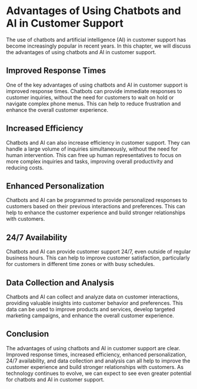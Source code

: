 Advantages of Using Chatbots and AI in Customer Support
=======================================================================================================

The use of chatbots and artificial intelligence (AI) in customer support has become increasingly popular in recent years. In this chapter, we will discuss the advantages of using chatbots and AI in customer support.

Improved Response Times
-----------------------

One of the key advantages of using chatbots and AI in customer support is improved response times. Chatbots can provide immediate responses to customer inquiries, without the need for customers to wait on hold or navigate complex phone menus. This can help to reduce frustration and enhance the overall customer experience.

Increased Efficiency
--------------------

Chatbots and AI can also increase efficiency in customer support. They can handle a large volume of inquiries simultaneously, without the need for human intervention. This can free up human representatives to focus on more complex inquiries and tasks, improving overall productivity and reducing costs.

Enhanced Personalization
------------------------

Chatbots and AI can be programmed to provide personalized responses to customers based on their previous interactions and preferences. This can help to enhance the customer experience and build stronger relationships with customers.

24/7 Availability
-----------------

Chatbots and AI can provide customer support 24/7, even outside of regular business hours. This can help to improve customer satisfaction, particularly for customers in different time zones or with busy schedules.

Data Collection and Analysis
----------------------------

Chatbots and AI can collect and analyze data on customer interactions, providing valuable insights into customer behavior and preferences. This data can be used to improve products and services, develop targeted marketing campaigns, and enhance the overall customer experience.

Conclusion
----------

The advantages of using chatbots and AI in customer support are clear. Improved response times, increased efficiency, enhanced personalization, 24/7 availability, and data collection and analysis can all help to improve the customer experience and build stronger relationships with customers. As technology continues to evolve, we can expect to see even greater potential for chatbots and AI in customer support.
